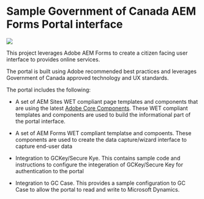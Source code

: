 # Sample Government of Canada AEM Forms Portal interface

![](https://raw.githubusercontent.com/wiki/adobe-marketing-cloud/aem-project-archetype/screenshots/archetype.png)

This project leverages Adobe AEM Forms to create a citizen facing user interface to provides online services.

The portal is built using Adobe recommended best practices and leverages Government of Canada approved technology and UX standards.

The portal includes the following:

* A set of AEM Sites WET compliant page templates and components that are using the latest [Adobe Core Components](https://docs.adobe.com/content/help/en/experience-manager-core-components/using/introduction.html). These WET compliant templates and components are used to build the informational part of the portal interface.

* A set of AEM Forms WET compliant templatse and compoents. These components are used to create the data capture/wizard interface to capture end-user data

* Integration to GCKey/Secure Kye. This contains sample code and instructions to configure the integeration of GCKey/Secure Key for authentication to the portal

* Integration to GC Case. This provides a sample configuration to GC Case to allow the portal to read and write to Microsoft Dynamics.



